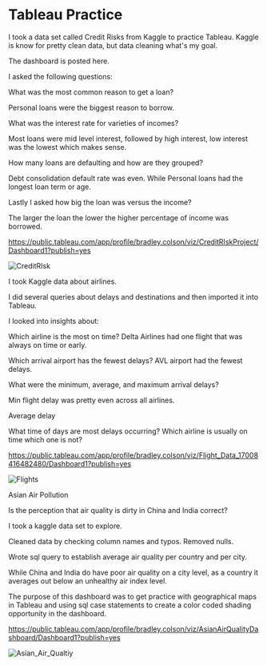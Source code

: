 # Tableau Practice


I took a data set called Credit Risks from Kaggle to practice Tableau.  Kaggle is know for pretty clean data, but data cleaning what's my goal.

The dashboard is posted here.

I asked the following questions:



What was the most common reason to get a loan?

Personal loans were the biggest reason to borrow.



What was the interest rate for varieties of incomes?

Most loans were mid level interest, followed by high interest, low interest was the lowest which makes sense.



How many loans are defaulting and how are they grouped?

Debt consolidation default rate was even. While Personal loans had the longest loan term or age.


Lastly I asked how big the loan was versus the income?

The larger the loan the lower the higher percentage of income was borrowed.


https://public.tableau.com/app/profile/bradley.colson/viz/CreditRIskProject/Dashboard1?publish=yes


![CreditRIsk](https://github.com/BradleyColson/Tableau_Practice/assets/132014177/3674f2de-17f7-42a6-a2d0-e3e5aaf27893)

I took Kaggle data about airlines.

I did several queries about delays and destinations and then imported it into Tableau.

I looked into insights about:


Which airline is the most on time?
Delta Airlines had one flight that was always on time or early.


Which arrival airport has the fewest delays?
AVL airport had the fewest delays.


What were the minimum, average, and maximum arrival delays?

Min flight delay was pretty even across all airlines.

Average delay 


  What time of days are most delays occurring?
  Which airline is usually on time which one is not?


https://public.tableau.com/app/profile/bradley.colson/viz/Flight_Data_17008416482480/Dashboard1?publish=yes

![Flights](https://github.com/BradleyColson/Tableau_Practice/assets/132014177/35b4713c-2617-4038-8d93-254061a241c0)


Asian Air Pollution

Is the perception that air quality is dirty in China and India correct?

I took a kaggle data set to explore.

Cleaned data by checking column names and typos. Removed nulls.

Wrote sql query to establish average air quality per country and per city.

While China and India do have poor air quality on a city level, as a country it averages out below an unhealthy air index level.

The purpose of this dashboard was to get practice with geographical maps in Tableau and using sql case statements to create a color coded shading opportunity in the dashboard.

https://public.tableau.com/app/profile/bradley.colson/viz/AsianAirQualityDashboard/Dashboard1?publish=yes

![Asian_Air_Qualtiy](https://github.com/BradleyColson/Tableau_Practice/assets/132014177/074350d2-f1d8-46a9-9c22-ce66b8a30ce4)

